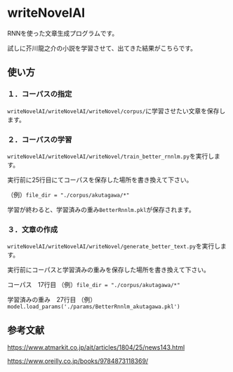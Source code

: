 # writeNovelAI

RNNを使った文章生成プログラムです。

試しに芥川龍之介の小説を学習させて、出てきた結果がこちらです。

## 使い方

### １．コーパスの指定

```writeNovelAI/writeNovelAI/writeNovel/corpus/```に学習させたい文章を保存します。

### ２．コーパスの学習

```writeNovelAI/writeNovelAI/writeNovel/train_better_rnnlm.py```を実行します。

実行前に25行目にてコーパスを保存した場所を書き換えて下さい。

（例）```file_dir = "./corpus/akutagawa/*"```

学習が終わると、学習済みの重み```BetterRnnlm.pkl```が保存されます。

### ３．文章の作成

```writeNovelAI/writeNovelAI/writeNovel/generate_better_text.py```を実行します。

実行前にコーパスと学習済みの重みを保存した場所を書き換えて下さい。

コーパス　17行目
（例）```file_dir = "./corpus/akutagawa/*"```

学習済みの重み　27行目
（例）```model.load_params('./params/BetterRnnlm_akutagawa.pkl')```

## 参考文献

https://www.atmarkit.co.jp/ait/articles/1804/25/news143.html

https://www.oreilly.co.jp/books/9784873118369/
